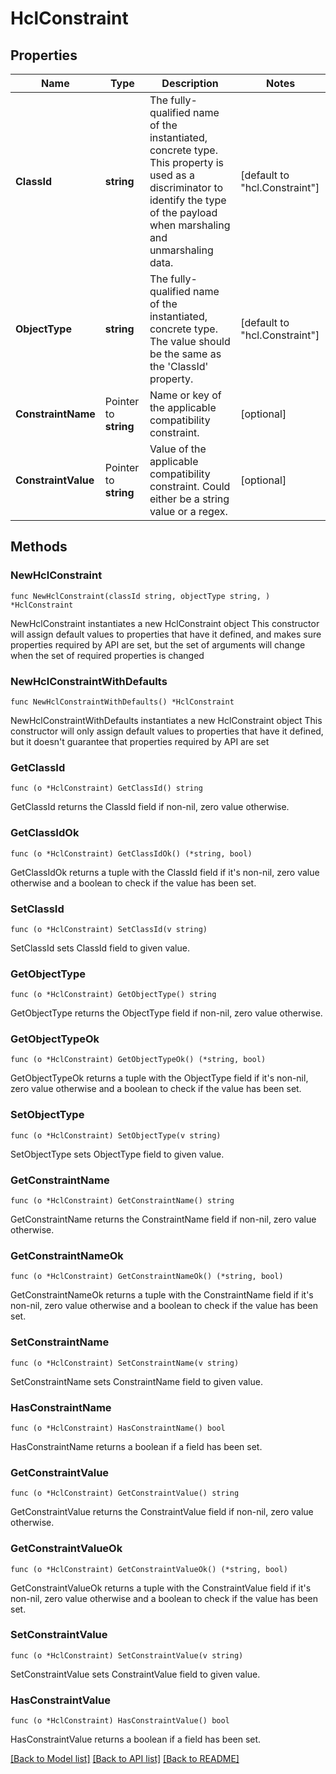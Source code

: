 # HclConstraint

## Properties

Name | Type | Description | Notes
------------ | ------------- | ------------- | -------------
**ClassId** | **string** | The fully-qualified name of the instantiated, concrete type. This property is used as a discriminator to identify the type of the payload when marshaling and unmarshaling data. | [default to "hcl.Constraint"]
**ObjectType** | **string** | The fully-qualified name of the instantiated, concrete type. The value should be the same as the &#39;ClassId&#39; property. | [default to "hcl.Constraint"]
**ConstraintName** | Pointer to **string** | Name or key of the applicable compatibility constraint. | [optional] 
**ConstraintValue** | Pointer to **string** | Value of the applicable compatibility constraint. Could either be a string value or a regex. | [optional] 

## Methods

### NewHclConstraint

`func NewHclConstraint(classId string, objectType string, ) *HclConstraint`

NewHclConstraint instantiates a new HclConstraint object
This constructor will assign default values to properties that have it defined,
and makes sure properties required by API are set, but the set of arguments
will change when the set of required properties is changed

### NewHclConstraintWithDefaults

`func NewHclConstraintWithDefaults() *HclConstraint`

NewHclConstraintWithDefaults instantiates a new HclConstraint object
This constructor will only assign default values to properties that have it defined,
but it doesn't guarantee that properties required by API are set

### GetClassId

`func (o *HclConstraint) GetClassId() string`

GetClassId returns the ClassId field if non-nil, zero value otherwise.

### GetClassIdOk

`func (o *HclConstraint) GetClassIdOk() (*string, bool)`

GetClassIdOk returns a tuple with the ClassId field if it's non-nil, zero value otherwise
and a boolean to check if the value has been set.

### SetClassId

`func (o *HclConstraint) SetClassId(v string)`

SetClassId sets ClassId field to given value.


### GetObjectType

`func (o *HclConstraint) GetObjectType() string`

GetObjectType returns the ObjectType field if non-nil, zero value otherwise.

### GetObjectTypeOk

`func (o *HclConstraint) GetObjectTypeOk() (*string, bool)`

GetObjectTypeOk returns a tuple with the ObjectType field if it's non-nil, zero value otherwise
and a boolean to check if the value has been set.

### SetObjectType

`func (o *HclConstraint) SetObjectType(v string)`

SetObjectType sets ObjectType field to given value.


### GetConstraintName

`func (o *HclConstraint) GetConstraintName() string`

GetConstraintName returns the ConstraintName field if non-nil, zero value otherwise.

### GetConstraintNameOk

`func (o *HclConstraint) GetConstraintNameOk() (*string, bool)`

GetConstraintNameOk returns a tuple with the ConstraintName field if it's non-nil, zero value otherwise
and a boolean to check if the value has been set.

### SetConstraintName

`func (o *HclConstraint) SetConstraintName(v string)`

SetConstraintName sets ConstraintName field to given value.

### HasConstraintName

`func (o *HclConstraint) HasConstraintName() bool`

HasConstraintName returns a boolean if a field has been set.

### GetConstraintValue

`func (o *HclConstraint) GetConstraintValue() string`

GetConstraintValue returns the ConstraintValue field if non-nil, zero value otherwise.

### GetConstraintValueOk

`func (o *HclConstraint) GetConstraintValueOk() (*string, bool)`

GetConstraintValueOk returns a tuple with the ConstraintValue field if it's non-nil, zero value otherwise
and a boolean to check if the value has been set.

### SetConstraintValue

`func (o *HclConstraint) SetConstraintValue(v string)`

SetConstraintValue sets ConstraintValue field to given value.

### HasConstraintValue

`func (o *HclConstraint) HasConstraintValue() bool`

HasConstraintValue returns a boolean if a field has been set.


[[Back to Model list]](../README.md#documentation-for-models) [[Back to API list]](../README.md#documentation-for-api-endpoints) [[Back to README]](../README.md)


